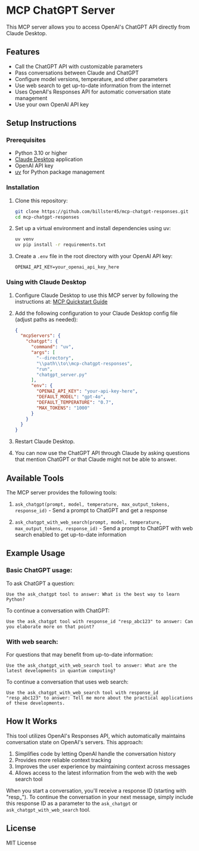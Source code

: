 # MCP ChatGPT Server

This MCP server allows you to access OpenAI's ChatGPT API directly from Claude Desktop.

## Features

- Call the ChatGPT API with customizable parameters
- Pass conversations between Claude and ChatGPT
- Configure model versions, temperature, and other parameters
- Use web search to get up-to-date information from the internet
- Uses OpenAI's Responses API for automatic conversation state management
- Use your own OpenAI API key

## Setup Instructions

### Prerequisites

- Python 3.10 or higher
- [Claude Desktop](https://claude.ai/download) application
- OpenAI API key
- [uv](https://github.com/astral-sh/uv) for Python package management

### Installation

1. Clone this repository:
   ```bash
   git clone https://github.com/billster45/mcp-chatgpt-responses.git
   cd mcp-chatgpt-responses
   ```

2. Set up a virtual environment and install dependencies using uv:
   ```bash
   uv venv
   uv pip install -r requirements.txt
   ```

3. Create a `.env` file in the root directory with your OpenAI API key:
   ```
   OPENAI_API_KEY=your_openai_api_key_here
   ```

### Using with Claude Desktop

1. Configure Claude Desktop to use this MCP server by following the instructions at:
   [MCP Quickstart Guide](https://modelcontextprotocol.io/quickstart/user#2-add-the-filesystem-mcp-server)

2. Add the following configuration to your Claude Desktop config file (adjust paths as needed):
   ```json
   {
     "mcpServers": {
       "chatgpt": {
         "command": "uv",
         "args": [
           "--directory",
           "\\path\\to\\mcp-chatgpt-responses",
           "run",
           "chatgpt_server.py"
         ],
         "env": {
           "OPENAI_API_KEY": "your-api-key-here",
           "DEFAULT_MODEL": "gpt-4o",
           "DEFAULT_TEMPERATURE": "0.7",
           "MAX_TOKENS": "1000"
         }
       }
     }
   }
   ```

3. Restart Claude Desktop.

4. You can now use the ChatGPT API through Claude by asking questions that mention ChatGPT or that Claude might not be able to answer.

## Available Tools

The MCP server provides the following tools:

1. `ask_chatgpt(prompt, model, temperature, max_output_tokens, response_id)` - Send a prompt to ChatGPT and get a response

2. `ask_chatgpt_with_web_search(prompt, model, temperature, max_output_tokens, response_id)` - Send a prompt to ChatGPT with web search enabled to get up-to-date information

## Example Usage

### Basic ChatGPT usage:

To ask ChatGPT a question:
```
Use the ask_chatgpt tool to answer: What is the best way to learn Python?
```

To continue a conversation with ChatGPT:
```
Use the ask_chatgpt tool with response_id "resp_abc123" to answer: Can you elaborate more on that point?
```

### With web search:

For questions that may benefit from up-to-date information:
```
Use the ask_chatgpt_with_web_search tool to answer: What are the latest developments in quantum computing?
```

To continue a conversation that uses web search:
```
Use the ask_chatgpt_with_web_search tool with response_id "resp_abc123" to answer: Tell me more about the practical applications of these developments.
```

## How It Works

This tool utilizes OpenAI's Responses API, which automatically maintains conversation state on OpenAI's servers. This approach:

1. Simplifies code by letting OpenAI handle the conversation history
2. Provides more reliable context tracking
3. Improves the user experience by maintaining context across messages
4. Allows access to the latest information from the web with the web search tool

When you start a conversation, you'll receive a response ID (starting with "resp_"). To continue the conversation in your next message, simply include this response ID as a parameter to the `ask_chatgpt` or `ask_chatgpt_with_web_search` tool.

## License

MIT License
